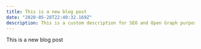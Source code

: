 ```yaml
---
title: This is a new blog post
date: "2020-05-28T22:40:32.169Z"
description: This is a custom description for SEO and Open Graph purposes, rather than the default generated excerpt. Simply add a description field to the frontmatter.
---
```


This is a new blog post

